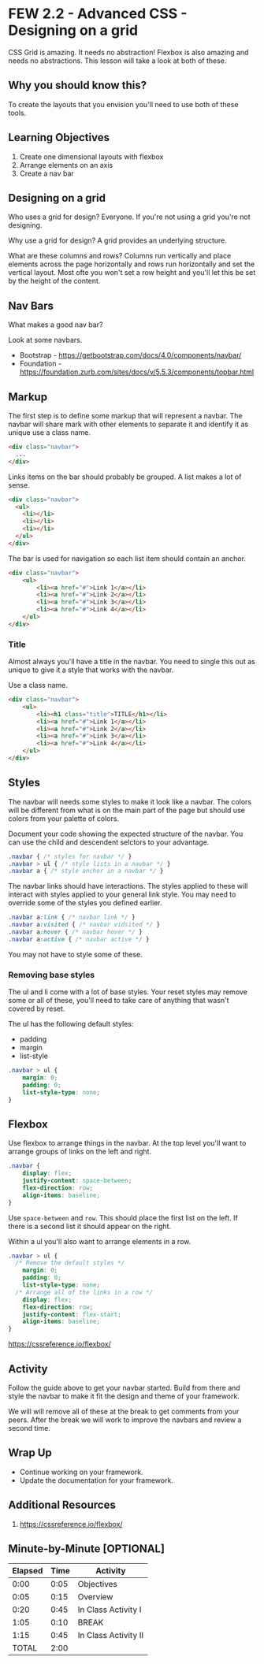 # FEW 2.2 - Advanced CSS - Designing on a grid

CSS Grid is amazing. It needs no abstraction! Flexbox is also amazing and needs no abstractions. This lesson will take a look at both of these. 

## Why you should know this?

To create the layouts that you envision you'll need to use both of these tools. 

## Learning Objectives

1. Create one dimensional layouts with flexbox
1. Arrange elements on an axis
1. Create a nav bar

## Designing on a grid

Who uses a grid for design? Everyone. If you're not using a grid you're not designing. 

Why use a grid for design? A grid provides an underlying structure. 

What are these columns and rows? Columns run vertically and place elements across the page horizontally and rows run horizontally and set the vertical layout. Most ofte you won't set a row height and you'll let this be set by the height of the content. 

## Nav Bars

What makes a good nav bar? 

Look at some navbars. 

- Bootstrap - https://getbootstrap.com/docs/4.0/components/navbar/
- Foundation - https://foundation.zurb.com/sites/docs/v/5.5.3/components/topbar.html

## Markup

The first step is to define some markup that will represent a navbar. The navbar will share mark with other elements to separate it and identify it as unique use a class name. 

```HTML
<div class="navbar">
  ...
</div>
```

Links items on the bar should probably be grouped. A list makes a lot of sense. 

```HTML
<div class="navbar">
  <ul>
    <li></li>
    <li></li>
    <li></li>
  </ul>
</div>
```

The bar is used for navigation so each list item should contain an anchor. 

```HTML
<div class="navbar">
	<ul>
		<li><a href="#">Link 1</a></li>
		<li><a href="#">Link 2</a></li>
		<li><a href="#">Link 3</a></li>
		<li><a href="#">Link 4</a></li>
	</ul>
</div>
```

### Title 

Almost always you'll have a title in the navbar. You need to single this out as unique to give it a style that works with the navbar. 

Use a class name. 

```HTML
<div class="navbar">
	<ul>
		<li><h1 class="title">TITLE</h1></li>
		<li><a href="#">Link 1</a></li>
		<li><a href="#">Link 2</a></li>
		<li><a href="#">Link 3</a></li>
		<li><a href="#">Link 4</a></li>
	</ul>
</div>
```

## Styles 

The navbar will needs some styles to make it look like a navbar. The colors will be different from what is on the main part of the page but should use colors from your palette of colors. 

Document your code showing the expected structure of the navbar. You can use the child and descendent selctors to your advantage. 

```CSS
.navbar { /* styles for navbar */ }
.navbar > ul { /* style lists in a navbar */ }
.navbar a { /* style anchor in a navbar */ }
```

The navbar links should have interactions. The styles applied to these will interact with styles applied to your general link style. You may need to override some of the styles you defined earlier. 

```CSS
.navbar a:link { /* navbar link */ }
.navbar a:visited { /* navbar vidsited */ }
.navbar a:hover { /* navbar hover */ }
.navbar a:active { /* navbar active */ }
```

You may not have to style some of these. 

### Removing base styles 

The ul and li come with a lot of base styles. Your reset styles may remove some or all of these, you'll need to take care of anything that wasn't covered by reset. 

The ul has the following default styles: 

- padding 
- margin
- list-style

```CSS
.navbar > ul {
	margin: 0;
	padding: 0;
	list-style-type: none;
}
```

## Flexbox 

Use flexbox to arrange things in the navbar. At the top level you'll want to arrange groups of links on the left and right. 

```CSS
.navbar {
	display: flex;
	justify-content: space-between;
	flex-direction: row;
	align-items: baseline;
}
```

Use `space-between` and `row`. This should place the first list on the left. If there is a second list it should appear on the right. 

Within a ul you'll also want to arrange elements in a row. 

```CSS
.navbar > ul {
  /* Remove the default styles */
	margin: 0;
	padding: 0;
	list-style-type: none;
  /* Arrange all of the links in a row */
	display: flex;
	flex-direction: row;
	justify-content: flex-start;
	align-items: baseline;
}
```

https://cssreference.io/flexbox/

## Activity 

Follow the guide above to get your navbar started. Build from there and style the navbar to make it fit the design and theme of your framework. 

We will will remove all of these at the break to get comments from your peers. After the break we will work to improve the navbars and review a second time. 

## Wrap Up

- Continue working on your framework. 
- Update the documentation for your framework.

## Additional Resources

1. https://cssreference.io/flexbox/

## Minute-by-Minute [OPTIONAL]

| **Elapsed** | **Time**  | **Activity**              |
| ----------- | --------- | ------------------------- |
| 0:00        | 0:05      | Objectives                |
| 0:05        | 0:15      | Overview                  |
| 0:20        | 0:45      | In Class Activity I       |
| 1:05        | 0:10      | BREAK                     |
| 1:15        | 0:45      | In Class Activity II      |
| TOTAL       | 2:00      |                           |
